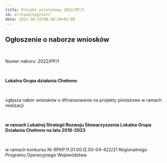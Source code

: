 ```yaml
---
title: Projekt pilotażowy 2022/PP/1
id: archiwalnygrant2
date: 2022-10-31T08:58:59+01:00
---
```

## Ogłoszenie o naborze wniosków

<br>

Numer naboru: 2022/PP/1

<br>

**Lokalna Grupa działania Chełmno**

<br>

ogłasza nabór wniosków o dfinansowanie na projekty pilotażowe w ramach realizacji

<br>

**w ramach Lokalnej Strategii Rozwoju Stowarzyszenia Lokalna Grupa Działania Chełmno na lata 2016-2023**

<br>

w ramach konkursu Nr RPKP.11.01.00.IZ.00-04-422/21 Regionalnego Programu Operacyjnego Województwa
